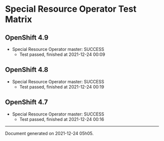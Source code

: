 
Special Resource Operator Test Matrix
=====================================

OpenShift 4.9
-------------



* Special Resource Operator master: SUCCESS
  - Test passed, finished at 2021-12-24 00:09

OpenShift 4.8
-------------



* Special Resource Operator master: SUCCESS
  - Test passed, finished at 2021-12-24 00:19

OpenShift 4.7
-------------



* Special Resource Operator master: SUCCESS
  - Test passed, finished at 2021-12-24 00:16

---
Document generated on 2021-12-24 05h05.
